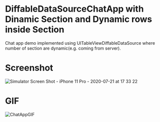 # DiffableDataSourceChatApp with Dinamic Section and Dynamic rows inside Section
Chat app demo implemented using UITableViewDiffableDataSource where  number of section are dynamic(e.g. coming from server). 

# Screenshot 

![Simulator Screen Shot - iPhone 11 Pro - 2020-07-21 at 17 33 22](https://user-images.githubusercontent.com/2304583/88075062-908e9980-cb78-11ea-9f3c-c4d222a78d05.png)

# GIF

![ChatAppGIF](https://user-images.githubusercontent.com/2304583/88075848-a2bd0780-cb79-11ea-9dd6-2cf35948f89e.gif)
